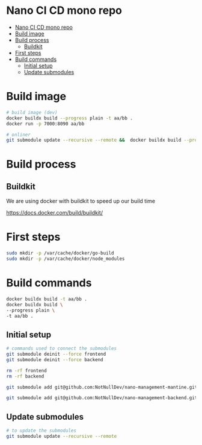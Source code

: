 # Nano CI CD mono repo


- [Nano CI CD mono repo](#nano-ci-cd-mono-repo)
- [Build image](#build-image)
- [Build process](#build-process)
  - [Buildkit](#buildkit)
- [First steps](#first-steps)
- [Build commands](#build-commands)
  - [Initial setup](#initial-setup)
  - [Update submodules](#update-submodules)

# Build image

```bash
# build image (dev)
docker buildx build --progress plain -t aa/bb .
docker run -p 7000:8090 aa/bb

# onliner
git submodule update --recursive --remote &&  docker buildx build --progress plain -t aa/bb . && docker run -p 7000:8090 aa/bb
```

# Build process

## Buildkit

We are using docker with buildkit to speed up our build time

https://docs.docker.com/build/buildkit/



# First steps
```bash
sudo mkdir -p /var/cache/docker/go-build
sudo mkdir -p /var/cache/docker/node_modules
```

# Build commands

```bash
docker buildx build -t aa/bb .
docker buildx build \
--progress plain \
-t aa/bb .
```

## Initial setup

```bash
# commands used to connect the submodules
git submodule deinit --force frontend
git submodule deinit --force backend

rm -rf frontend
rm -rf backend

git submodule add git@github.com:NotNullDev/nano-management-mantine.git frontend

git submodule add git@github.com:NotNullDev/nano-management-backend.git backend
```

## Update submodules

```bash
# to update the submodules
git submodule update --recursive --remote
```